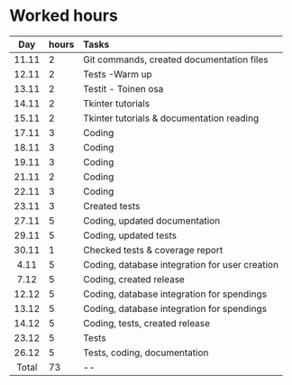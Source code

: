 # Worked hours


| Day   | hours| Tasks  |
| :----:|:-----| :-----|
| 11.11 | 2    | Git commands, created documentation files |
| 12.11 | 2    | Tests -Warm up |
| 13.11 | 2    | Testit - Toinen osa|
| 14.11 | 2    | Tkinter tutorials |
| 15.11 | 2    | Tkinter tutorials & documentation reading |
| 17.11 | 3    | Coding |
| 18.11 | 3    | Coding |
| 19.11 | 3    | Coding |
| 21.11 | 2    | Coding |
| 22.11 | 3    | Coding |
| 23.11 | 3    | Created tests |
| 27.11 | 5    | Coding, updated documentation | 
| 29.11 | 5    | Coding, updated tests |
| 30.11 | 1    | Checked tests & coverage report |
| 4.11  | 5    | Coding, database integration for user creation |
| 7.12  | 5    | Coding, created release |
| 12.12 | 5    | Coding, database integration for spendings |
| 13.12 | 5    | Coding, database integration for spendings |
| 14.12 | 5    | Coding, tests, created release |
| 23.12 | 5    | Tests
| 26.12 | 5    | Tests, coding, documentation
| Total | 73   | -- |

